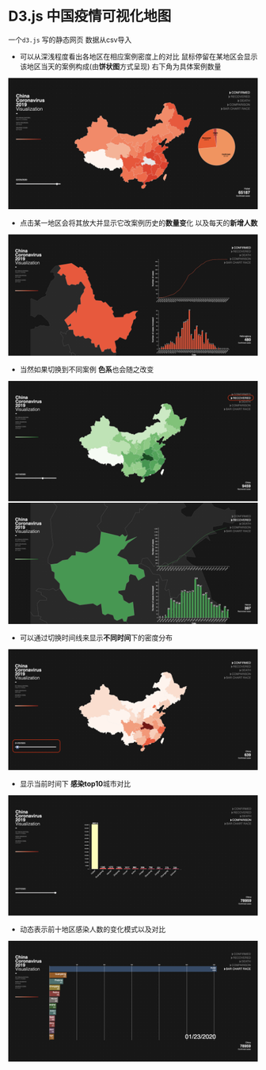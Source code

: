 # D3.js 中国疫情可视化地图


一个`d3.js` 写的静态网页 数据从csv导入 

* 可以从深浅程度看出各地区在相应案例密度上的对比 鼠标停留在某地区会显示该地区当天的案例构成(由**饼状图**方式呈现) 右下角为具体案例数量

<img src="d3 Visualization/assets/img_confirmed.png" alt="image-20200902002303632" style="zoom:150%;" />



* 点击某一地区会将其放大并显示它改案例历史的**数量变**化 以及每天的**新增人数**

<img src="d3 Visualization/assets/img_zoomIn.png" alt="image-20200902002303632" style="zoom:150%;" />



* 当然如果切换到不同案例 **色系**也会随之改变 

<img src="d3 Visualization/assets/img_recovered.png" alt="image-20200902002303632" style="zoom:150%;" />

<img src="d3 Visualization/assets/img_zoomIn2.png" alt="image-20200902002303632" style="zoom:150%;" />



* 可以通过切换时间线来显示**不同时间**下的密度分布

<img src="d3 Visualization/assets/img_timeLine.png" alt="image-20200902002303632" style="zoom:150%;" />



* 显示当前时间下 **感染top10**城市对比

<img src="d3 Visualization/assets/img_comparision.png" alt="image-20200902002303632" style="zoom:150%;" />



* 动态表示前十地区感染人数的变化模式以及对比

<img src="d3 Visualization/assets/img_barChartRace.png" alt="image-20200902002303632" style="zoom:150%;" />